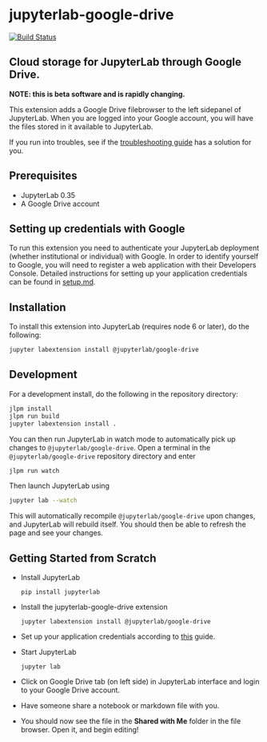 # jupyterlab-google-drive

[![Build Status](https://travis-ci.org/jupyterlab/jupyterlab-google-drive.svg?branch=master)](https://travis-ci.org/jupyterlab/jupyterlab-google-drive)

## Cloud storage for JupyterLab through Google Drive.

**NOTE: this is beta software and is rapidly changing.**

This extension adds a Google Drive filebrowser to the left sidepanel of JupyterLab.
When you are logged into your Google account, you will have the
files stored in it available to JupyterLab.

If you run into troubles, see if the [troubleshooting guide](docs/troubleshooting.md) has a solution for you.

## Prerequisites

- JupyterLab 0.35
- A Google Drive account

## Setting up credentials with Google

To run this extension you need to authenticate your JupyterLab deployment
(whether institutional or individual) with Google.
In order to identify yourself to Google, you will need to register a web application
with their Developers Console.
Detailed instructions for setting up your application credentials can be found in
[setup.md](docs/setup.md).

## Installation

To install this extension into JupyterLab (requires node 6 or later), do the following:

```bash
jupyter labextension install @jupyterlab/google-drive
```

## Development

For a development install, do the following in the repository directory:

```bash
jlpm install
jlpm run build
jupyter labextension install .
```

You can then run JupyterLab in watch mode to automatically pick up changes to `@jupyterlab/google-drive`.
Open a terminal in the `@jupyterlab/google-drive` repository directory and enter

```bash
jlpm run watch
```

Then launch JupyterLab using

```bash
jupyter lab --watch
```

This will automatically recompile `@jupyterlab/google-drive` upon changes,
and JupyterLab will rebuild itself. You should then be able to refresh the
page and see your changes.

## Getting Started from Scratch

- Install JupyterLab

  ```
  pip install jupyterlab
  ```

- Install the jupyterlab-google-drive extension

  ```
  jupyter labextension install @jupyterlab/google-drive
  ```

- Set up your application credentials according to [this](docs/setup.md) guide.

- Start JupyterLab

  ```
  jupyter lab
  ```

- Click on Google Drive tab (on left side) in JupyterLab interface and login to
  your Google Drive account.

- Have someone share a notebook or markdown file with you.

- You should now see the file in the **Shared with Me** folder in the file browser.
  Open it, and begin editing!
